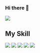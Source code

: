 ### Hi there 👋

<!--
**KimWonRyeol/KimWonRyeol** is a ✨ _special_ ✨ repository because its `README.md` (this file) appears on your GitHub profile.

Here are some ideas to get you started:

- 🔭 I’m currently working on ...
- 🌱 I’m currently learning ...
- 👯 I’m looking to collaborate on ...
- 🤔 I’m looking for help with ...
- 💬 Ask me about ...
- 📫 How to reach me: ...
- 😄 Pronouns: ...
- ⚡ Fun fact: ...
-->
<img src="https://capsule-render.vercel.app/api?type=waving&color=auto&height=300&section=header&text=%20KimWonRyeol%20&fontSize=90&textBg=true"/>

<h2>My Skill</h2>
<span>
<img src="https://img.shields.io/badge/Unreal-0E1128?style=for-the-badge&logo=Unreal Engine&logoColor=FFFFFF"/>
<img src="https://img.shields.io/badge/Unity-FFFFFF?style=for-the-badge&logo=Unity&logoColor=000000"/>
<img src="https://img.shields.io/badge/C-A8B9CC?style=for-the-badge&logo=C&logoColor=FFFFFF"/>
<img src="https://img.shields.io/badge/C++-00599C?style=for-the-badge&logo=cplusplus&logoColor=FFFFFF"/>
<img src="https://img.shields.io/badge/Perforce-404040?style=for-the-badge&logo=perforce&logoColor=FFFFFF"/>
</span>
